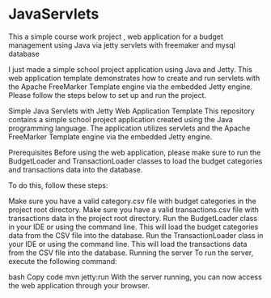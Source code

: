 # JavaServlets
This a simple course work project , web application for a budget management using Java via jetty servlets with freemaker and mysql database

I just made a simple school project application using Java and Jetty. This web application template demonstrates how to create and run servlets with the Apache FreeMarker Template engine via the embedded Jetty engine. Please follow the steps below to set up and run the project.

Simple Java Servlets with Jetty Web Application Template
This repository contains a simple school project application created using the Java programming language. The application utilizes servlets and the Apache FreeMarker Template engine via the embedded Jetty engine.

Prerequisites
Before using the web application, please make sure to run the BudgetLoader and TransactionLoader classes to load the budget categories and transactions data into the database.

To do this, follow these steps:

Make sure you have a valid category.csv file with budget categories in the project root directory.
Make sure you have a valid transactions.csv file with transactions data in the project root directory.
Run the BudgetLoader class in your IDE or using the command line. This will load the budget categories data from the CSV file into the database.
Run the TransactionLoader class in your IDE or using the command line. This will load the transactions data from the CSV file into the database.
Running the server
To run the server, execute the following command:

bash
Copy code
mvn jetty:run
With the server running, you can now access the web application through your browser.
